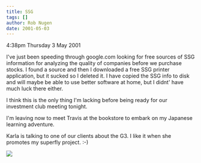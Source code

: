 ```yaml
---
title: SSG
tags: []
author: Rob Nugen
date: 2001-05-03
---
```


<p class=date>4:38pm Thursday 3 May 2001</p>

<p>I've just been speeding through google.com looking
for free sources of SSG information for analyzing the
quality of companies before we purchase stocks.  I
found a source and then I downloaded a free SSG
printer application, but it sucked so I deleted it.  I
have copied the SSG info to disk and will maybe be
able to use better software at home, but I didnt' have
much luck there either.</p>

<p>I think this is the only thing I'm lacking before
being ready for our investment club meeting
tonight.</p>

<p>I'm leaving now to meet Travis at the bookstore to
embark on my Japanese learning adventure.</p>

<p>Karla is talking to one of our clients about the
G3.  I like it when she promotes my superfly project.
:-)</p>

<p><img src="/images/rob/wL-ROB.gif"/></p>
